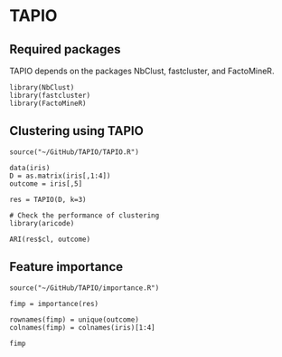 # TAPIO

## Required packages
TAPIO depends on the packages NbClust, fastcluster, and 
FactoMineR.

```{r}
library(NbClust)
library(fastcluster)
library(FactoMineR)
```

## Clustering using TAPIO

```{r}
source("~/GitHub/TAPIO/TAPIO.R")

data(iris)
D = as.matrix(iris[,1:4])
outcome = iris[,5]

res = TAPIO(D, k=3)

# Check the performance of clustering
library(aricode)

ARI(res$cl, outcome)

```

## Feature importance

```{r}
source("~/GitHub/TAPIO/importance.R")

fimp = importance(res)

rownames(fimp) = unique(outcome)
colnames(fimp) = colnames(iris)[1:4]

fimp

```